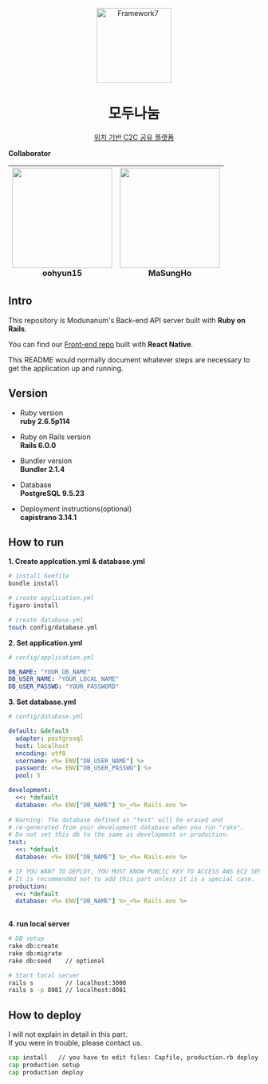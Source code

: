 <p align="center"><a href="https://www.applepink.ml" target="_blank" rel="noopener noreferrer"><img width="150" src="https://www.applepink.ml/image/default.png" alt="Framework7"></a></p>

<h1 align="center">모두나눔</h1>

<p align="center">
  <a href="https://www.applepink.ml" target="_blank">위치 기반 C2C 공유 플랫폼</a>
</p>

**Collaborator**

| [<img src="https://avatars2.githubusercontent.com/u/52606560?s=400&u=2a492fa6991fe8fe79db9e5bc6442131ab4d5259&v=4" width="200">](https://github.com/oohyun15) <br> oohyun15| [<img src="https://avatars2.githubusercontent.com/u/52434222?s=400&v=4" width="200">](https://github.com/MaSungHo) <br> MaSungHo | 
| :-----------------------------------: | :---------------------------------------: |

## Intro
This repository is Modunanum's Back-end API server built with **Ruby on Rails**.
  
You can find our [Front-end repo](https://github.com/d-virusss/capstone_front_RN) built with **React Native**.

This README would normally document whatever steps are necessary to get the
application up and running.

## Version
* Ruby version  
**ruby 2.6.5p114**

* Ruby on Rails version  
**Rails 6.0.0**

* Bundler version  
**Bundler 2.1.4**

* Database  
**PostgreSQL 9.5.23**  

* Deployment instructions(optional)  
**capistrano 3.14.1**


## How to run
**1. Create applcation.yml & database.yml**

```zsh
# install Gemfile
bundle install

# create application.yml
figaro install

# create database.yml
touch config/database.yml
```

**2. Set application.yml**
```yml
# config/application.yml

DB_NAME: "YOUR_DB_NAME"
DB_USER_NAME: "YOUR_LOCAL_NAME"
DB_USER_PASSWD: "YOUR_PASSWORD"

```

**3. Set database.yml**
```yml
# config/database.yml

default: &default
  adapter: postgresql
  host: localhost
  encoding: utf8
  username: <%= ENV["DB_USER_NAME"] %>
  password: <%= ENV["DB_USER_PASSWD"] %>
  pool: 5

development:
  <<: *default
  database: <%= ENV["DB_NAME"] %>_<%= Rails.env %>
  
# Warning: The database defined as "test" will be erased and
# re-generated from your development database when you run "rake".
# Do not set this db to the same as development or production.
test:
  <<: *default
  database: <%= ENV["DB_NAME"] %>_<%= Rails.env %>

# IF YOU WANT TO DEPLOY, YOU MUST KNOW PUBLIC KEY TO ACCESS AWS EC2 SERVER.
# It is recommended not to add this part unless it is a special case.
production:
  <<: *default
  database: <%= ENV["DB_NAME"] %>_<%= Rails.env %>
  
```

**4. run local server**

```zsh
# DB setup
rake db:create
rake db:migrate
rake db:seed    // optional

# Start local server
rails s         // localhost:3000
rails s -p 8081 // localhost:8081

```

## How to deploy
I will not explain in detail in this part.  
If you were in trouble, please contact us.

```zsh
cap install   // you have to edit files: Capfile, production.rb deploy.rb
cap production setup
cap production deploy

```
